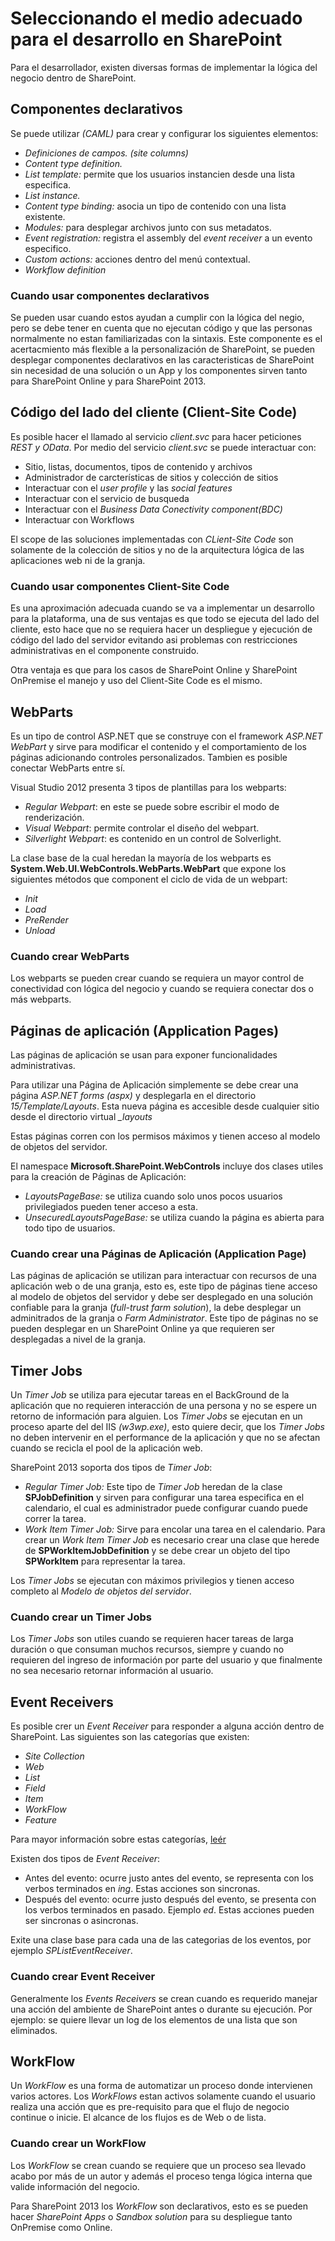 # Seleccionando el medio adecuado para el desarrollo en SharePoint

Para el desarrollador, existen diversas formas de implementar la lógica del negocio dentro de SharePoint.

## Componentes declarativos
Se puede utilizar *(CAML)* para crear y configurar los siguientes elementos:

*   *Definiciones de campos. (site columns)*
*   *Content type definition.*
*   *List template:* permite que los usuarios instancien desde una lista especifica.
*   *List instance.*
*   *Content type binding:* asocia un tipo de contenido con una lista existente.
*   *Modules:* para desplegar archivos junto con sus metadatos.
*   *Event registration:* registra el assembly del *event receiver* a un evento especifico.
*   *Custom actions:* acciones dentro del menú contextual.
*   *Workflow definition*

### Cuando usar componentes declarativos

Se pueden usar cuando estos ayudan a cumplir con la lógica del negio, pero se debe tener en cuenta que no ejecutan código y que las personas normalmente no estan familiarizadas con la sintaxis. Este componente es el acertacmiento más flexible a la personalización de SharePoint, se pueden desplegar componentes declarativos en las caracteristicas de SharePoint sin necesidad de una solución o un App y los componentes sirven tanto para SharePoint Online y para SharePoint 2013.

## Código del lado del cliente (Client-Site Code)
Es posible hacer el llamado al servicio *client.svc* para hacer peticiones *REST y OData*.
Por medio del servicio *client.svc* se puede interactuar con:

*   Sitio, listas, documentos, tipos de contenido y archivos
*   Administrador de carcterísticas de sitios y colección de sitios
*   Interactuar con el *user profile* y las *social features*
*   Interactuar con el servicio de busqueda
*   Interactuar con el *Business Data Conectivity component(BDC)*
*   Interactuar con Workflows

El scope de las soluciones implementadas con *CLient-Site Code* son solamente de la colección de sitios y no de la arquitectura lógica de las aplicaciones web ni de la granja.

### Cuando usar componentes Client-Site Code

Es una aproximación adecuada cuando se va a implementar un desarrollo para la plataforma, una de sus ventajas es que todo se ejecuta del lado del cliente, esto hace que no se requiera hacer un despliegue y ejecución de código del lado del servidor evitando asi problemas con restricciones administrativas en el componente construido.

Otra ventaja es que para los casos de SharePoint Online y SharePoint OnPremise el manejo y uso del Client-Site Code es el mismo.

## WebParts

Es un tipo de control ASP.NET que se construye con el framework *ASP.NET WebPart* y sirve para modificar el contenido y el comportamiento de los páginas adicionando controles personalizados. Tambien es posible conectar WebParts entre sí.

Visual Studio 2012 presenta 3 tipos de plantillas para los webparts:

*   *Regular Webpart*: en este se puede sobre escribir el modo de renderización.
*   *Visual Webpart*: permite controlar el diseño del webpart.
*   *Silverlight Webpart*: es contenido en un control de Solverlight.

La clase base de la cual heredan la mayoría de los webparts es **System.Web.UI.WebControls.WebParts.WebPart** que expone los siguientes métodos que component el ciclo de vida de un webpart:
*   *Init*
*   *Load*
*   *PreRender*
*   *Unload*

### Cuando crear WebParts

Los webparts se pueden crear cuando se requiera un mayor control de conectividad con lógica del negocio y cuando se requiera conectar dos o más webparts.

## Páginas de aplicación (Application Pages)

Las páginas de aplicación se usan para exponer funcionalidades administrativas.

Para utilizar una Página de Aplicación simplemente se debe crear una página *ASP.NET forms (aspx)* y desplegarla en el directorio *15/Template/Layouts*. Esta nueva página es accesible desde cualquier sitio desde el directorio virtual *_layouts*

Estas páginas corren con los permisos máximos y tienen acceso al modelo de objetos del servidor.

El namespace **Microsoft.SharePoint.WebControls** incluye dos clases utiles para la creación de Páginas de Aplicación:
*   *LayoutsPageBase:* se utiliza cuando solo unos pocos usuarios privilegiados pueden tener acceso a esta.
*   *UnsecuredLayoutsPageBase:* se utiliza cuando la página es abierta para todo tipo de usuarios.

### Cuando crear una Páginas de Aplicación (Application Page)

Las páginas de aplicación se utilizan para interactuar con recursos de una aplicación web o de una granja, esto es, este tipo de páginas tiene acceso al modelo de objetos del servidor y debe ser desplegado en una solución confiable para la granja (*full-trust farm solution*), la debe desplegar un adminitrados de la granja o *Farm Administrator*.
Este tipo de páginas no se pueden desplegar en un SharePoint Online ya que requieren ser desplegadas a nivel de la granja.

## Timer Jobs

Un *Timer Job* se utiliza para ejecutar tareas en el BackGround de la aplicación que no requieren interacción de una persona y no se espere un retorno de información para alguien.
Los *Timer Jobs* se ejecutan en un proceso aparte del del IIS *(w3wp.exe)*, esto quiere decir, que los *Timer Jobs* no deben intervenir en el performance de la aplicación y que no se afectan cuando se recicla el pool de la aplicación web.

SharePoint 2013 soporta dos tipos de *Timer Job*:

*   *Regular Timer Job:* Este tipo de *Timer Job* heredan de la clase **SPJobDefinition** y sirven para configurar una tarea especifica en el calendario, el cual es administrador puede configurar cuando puede correr la tarea.
*   *Work Item Timer Job:* Sirve para encolar una tarea en el calendario. Para crear un *Work Item Timer Job* es necesario  crear una clase que herede de **SPWorkItemJobDefinition** y se debe crear un objeto del tipo **SPWorkItem** para representar la tarea.

Los *Timer Jobs* se ejecutan con máximos privilegios y tienen acceso completo al *Modelo de objetos del servidor*.

### Cuando crear un Timer Jobs

Los *Timer Jobs* son utiles cuando se requieren hacer tareas de larga duración o que consuman muchos recursos, siempre y cuando no requieren del ingreso de información por parte del usuario y que finalmente no sea necesario retornar información al usuario.

## Event Receivers

Es posible crer un *Event Receiver* para responder a alguna acción dentro de SharePoint.
Las siguientes son las categorías que existen:

*   *Site Collection*
*   *Web*
*   *List*
*   *Field*
*   *Item*
*   *WorkFlow*
*   *Feature*

Para mayor información sobre estas categorías, [leér][EventReceiverLin]

Existen dos tipos de *Event Receiver*:
*   Antes del evento:  ocurre justo antes del evento, se representa con los verbos terminados en *ing*. Estas acciones son sincronas.
*   Después del evento: ocurre justo después del evento, se presenta con los verbos terminados en pasado. Ejemplo *ed*. Estas acciones pueden ser sincronas o asincronas.

Exite una clase base para cada una de las categorias de los eventos, por ejemplo *SPListEventReceiver*.

### Cuando crear Event Receiver

Generalmente los *Events Receivers* se crean cuando es requerido manejar una acción del ambiente de SharePoint antes o durante su ejecución.
Por ejemplo: se quiere llevar un log de los elementos de una lista que son eliminados.

## WorkFlow

Un *WorkFlow* es una forma de automatizar un proceso donde intervienen varios actores. Los *WorkFlows* estan activos solamente cuando el usuario realiza una acción que es pre-requisito para que el flujo de negocio continue o inicie. El alcance de los flujos es de Web o de lista.

### Cuando crear un WorkFlow

Los *WorkFlow* se crean cuando se requiere que un proceso sea llevado acabo por más de un autor y además el proceso tenga lógica interna que valide información del negocio.

Para SharePoint 2013 los *WorkFlow* son declarativos, esto es se pueden hacer *SharePoint Apps* o *Sandbox solution* para su despliegue tanto OnPremise como Online.

[EventReceiverLin]:https://msdn.microsoft.com/en-us/library/office/ff408183(v=office.14).aspx